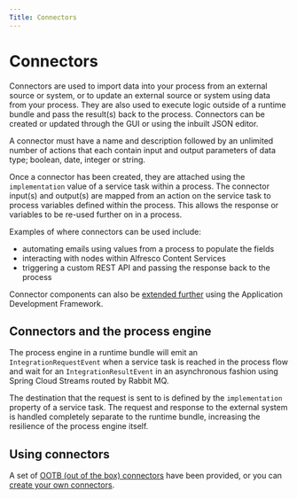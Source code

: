 ```yaml
---
Title: Connectors
---
```


# Connectors 
Connectors are used to import data into your process from an external source or system, or to update an external source or system using data from your process. They are also used to execute logic outside of a runtime bundle and pass the result(s) back to the process. Connectors can be created or updated through the GUI or using the inbuilt JSON editor.

A connector must have a name and description followed by an unlimited number of actions that each contain input and output parameters of data type; boolean, date, integer or string.

Once a connector has been created, they are attached using the `implementation` value of a service task within a process. The connector input(s) and output(s) are mapped from an action on the service task to process variables defined within the process. This allows the response or variables to be re-used further on in a process.  

Examples of where connectors can be used include:

* automating emails using values from a process to populate the fields 
* interacting with nodes within Alfresco Content Services
* triggering a custom REST API and passing the response back to the process 

Connector components can also be [extended further](https://www.alfresco.com/abn/adf/docs/process-services-cloud/) using the Application Development Framework. 

## Connectors and the process engine
The process engine in a runtime bundle will emit an `IntegrationRequestEvent` when a service task is reached in the process flow and wait for an `IntegrationResultEvent` in an asynchronous fashion using Spring Cloud Streams routed by Rabbit MQ. 

The destination that the request is sent to is defined by the `implementation` property of a service task. The request and response to the external system is handled completely separate to the runtime bundle, increasing the resilience of the process engine itself.

## Using connectors
A set of [OOTB (out of the box) connectors](connectors-ootb.md) have been provided, or you can [create your own connectors](connectors-create.md).
